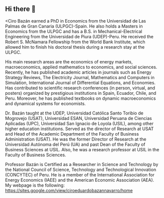 ## Hi there 👋

<Ciro Bazán earned a PhD in Economics from the Universidad de Las Palmas de Gran Canaria (ULPGC)-Spain. He also holds a Masters in Economics from the ULPGC and has a B.S. in Mechanical-Electrical Engineering from the Universidad de Piura (UDEP)-Peru. He received the Robert S. McNamara Fellowship from the World Bank Institute, which allowed him to finish his doctoral thesis during a research stay at the ULPGC. 

His main research areas are the economics of energy markets, macroeconomics, applied mathematics to economics, and social sciences. Recently, he has published academic articles in journals such as Energy Strategy Reviews, The Electricity Journal, Mathematics and Computers in Simulation, International Journal of Differential Equations, and Economies. Has contributed to scientific research conferences (in person, virtual, and posters) organized by prestigious institutions in Spain, Ecuador, Chile, and Peru. Moreover, he has published textbooks on dynamic macroeconomics and dynamical systems for economists. 

Dr. Bazán taught at the UDEP, Universidad Católica Santo Toribio de Mogrovejo (USAT), Universidad ESAN, Universidad Peruana de Ciencias Aplicadas (UPC), Universidad San Ignacio de Loyola (USIL), among other higher education institutions. Served as the director of Research at USAT and Head of the Academic Department of the Faculty of Business Administration (USAT). He was the former Director of Research at the Universidad Autónoma del Perú (UA) and past Dean of the Faculty of Business Sciences at USIL. Also, he was a research professor at USIL in the Faculty of Business Sciences. 

Professor Bazán is Certified as a Researcher in Science and Technology by the National Council of Science, Technology and Technological Innovation (CONCYTEC) of Peru. He is a member of the International Association for Energy Economics (IAEE) and the American Economic Association (AEA). My webpage is the following: https://sites.google.com/view/ciroeduardobazannavarro/home
<!---
**Bazan-Ciro/Bazan-Ciro** is a ✨ _special_ ✨ repository because its `README.md` (this file) appears on your GitHub profile.

Here are some ideas to get you started:

- 🔭 I’m currently working on ...
- 🌱 I’m currently learning ...
- 👯 I’m looking to collaborate on ...
- 🤔 I’m looking for help with ...
- 💬 Ask me about ...
- 📫 How to reach me: ...
- 😄 Pronouns: ...
- ⚡ Fun fact: ...
-->
